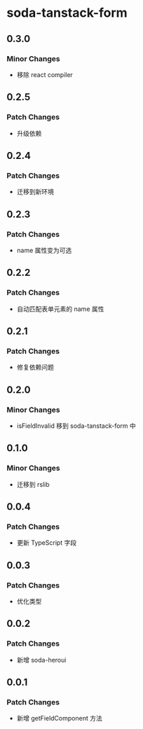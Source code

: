# soda-tanstack-form

## 0.3.0

### Minor Changes

- 移除 react compiler

## 0.2.5

### Patch Changes

- 升级依赖

## 0.2.4

### Patch Changes

- 迁移到新环境

## 0.2.3

### Patch Changes

- name 属性变为可选

## 0.2.2

### Patch Changes

- 自动匹配表单元素的 name 属性

## 0.2.1

### Patch Changes

- 修复依赖问题

## 0.2.0

### Minor Changes

- isFieldInvalid 移到 soda-tanstack-form 中

## 0.1.0

### Minor Changes

- 迁移到 rslib

## 0.0.4

### Patch Changes

- 更新 TypeScript 字段

## 0.0.3

### Patch Changes

- 优化类型

## 0.0.2

### Patch Changes

- 新增 soda-heroui

## 0.0.1

### Patch Changes

- 新增 getFieldComponent 方法

